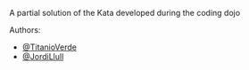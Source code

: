 A partial solution of the Kata developed during the coding dojo

Authors:
- [@TitanioVerde](https://twitter.com/titanioverde)
- [@JordiLlull](https://twitter.com/jordillull)
